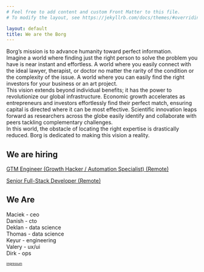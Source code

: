 ```yaml
---
# Feel free to add content and custom Front Matter to this file.
# To modify the layout, see https://jekyllrb.com/docs/themes/#overriding-theme-defaults

layout: default
title: We are the Borg
---
```

Borg’s mission is to advance humanity toward perfect information.     
Imagine a world where finding just the right person to solve the problem you have is near instant and effortless. A world where you easily connect with the ideal lawyer, therapist, or doctor no matter the rarity of the condition or the complexity of the issue. A world where you can easily find the right investors for your business or an art project.     
This vision extends beyond individual benefits; it has the power to revolutionize our global infrastructure. Economic growth accelerates as entrepreneurs and investors effortlessly find their perfect match, ensuring capital is directed where it can be most effective. Scientific innovation leaps forward as researchers across the globe easily identify and collaborate with peers tackling complementary challenges.     
In this world, the obstacle of locating the right expertise is drastically reduced. Borg is dedicated to making this vision a reality.     


## We are hiring

<a href="https://apply.workable.com/borg/j/1FBDA973D1">GTM Engineer (Growth Hacker / Automation Specialist) (Remote)</a>

<a href="https://apply.workable.com/borg/j/E222205988">Senior Full-Stack Developer (Remote)</a>

## We Are
Maciek - ceo      
Danish - cto      
Deklan - data science      
Thomas - data science            
Keyur - engineering      
Valery - ux/ui      
Dirk - ops      


<a href="https://graph.one/impressum" style="font-size: 8px">impressum</a>
